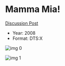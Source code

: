 # Mamma Mia!

[Discussion Post](https://www.avsforum.com/threads/bass-eq-for-filtered-movies.2995212/post-57922174)

* Year: 2008
* Format: DTS:X

![img 0](https://i.imgur.com/lahbjMv.jpg)

![img 1](https://i.imgur.com/KGPUuf6.jpg)

